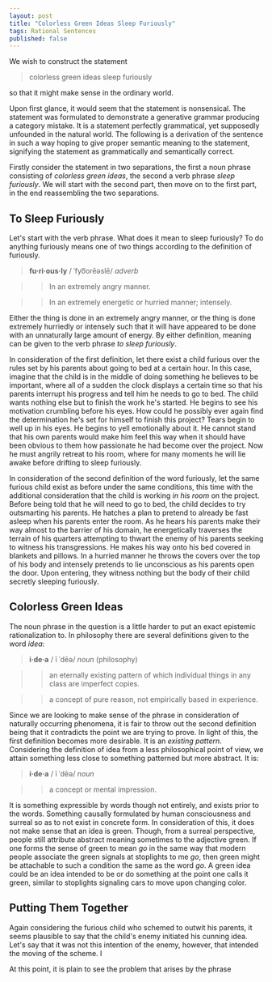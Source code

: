 ```yaml
---
layout: post
title: "Colorless Green Ideas Sleep Furiously"
tags: Rational Sentences
published: false
---
```


We wish to construct the statement

> colorless green ideas sleep furiously

so that it might make sense in the ordinary world.

Upon first glance, it would seem that the statement is nonsensical. The
statement was formulated to demonstrate a generative grammar producing a
category mistake. It is a statement perfectly grammatical, yet supposedly
unfounded in the natural world. The following is a derivation of the sentence in
such a way hoping to give proper semantic meaning to the statement, signifying
the statement as grammatically and semantically correct.

Firstly consider the statement in two separations, the first a noun phrase
consisting of _colorless green ideas_, the second a verb phrase _sleep
furiously_. We will start with the second part, then move on to the first part,
in the end reassembling the two separations.

To Sleep Furiously
------------------

Let's start with the verb phrase. What does it mean to sleep furiously? To do
anything furiously means one of two things according to the definition of
furiously.

> <span class="ipa">__fu·ri·ous·ly__ / ˈfyo͞orēəslē/ _adverb_</span>

> > In an extremely angry manner.

> > In an extremely energetic or hurried manner; intensely.

Either the thing is done in an extremely angry manner, or the thing is done
extremely hurriedly or intensely such that it will have appeared to be done with
an unnaturally large amount of energy. By either definition, meaning can be
given to the verb phrase _to sleep furiously_.

In consideration of the first definition, let there exist a child furious over
the rules set by his parents about going to bed at a certain hour. In this case,
imagine that the child is in the middle of doing something he believes to be
important, where all of a sudden the clock displays a certain time so that his
parents interrupt his progress and tell him he needs to go to bed. The child
wants nothing else but to finish the work he's started. He begins to see his
motivation crumbling before his eyes. How could he possibly ever again find the
determination he's set for himself to finish this project? Tears begin to well
up in his eyes. He begins to yell emotionally about it. He cannot stand that his
own parents would make him feel this way when it should have been obvious to
them how passionate he had become over the project. Now he must angrily retreat
to his room, where for many moments he will lie awake before drifting to sleep
furiously.

In consideration of the second definition of the word furiously, let the same
furious child exist as before under the same conditions, this time with the
additional consideration that the child is working _in his room_ on the project.
Before being told that he will need to go to bed, the child decides to try
outsmarting his parents. He hatches a plan to pretend to already be fast asleep
when his parents enter the room. As he hears his parents make their way almost
to the barrier of his domain, he energetically traverses the terrain of his
quarters attempting to thwart the enemy of his parents seeking to witness his
transgressions. He makes his way onto his bed covered in blankets and pillows.
In a hurried manner he throws the covers over the top of his body and intensely
pretends to lie unconscious as his parents open the door. Upon entering, they
witness nothing but the body of their child secretly sleeping furiously.

Colorless Green Ideas
---------------------

The noun phrase in the question is a little harder to put an exact epistemic
rationalization to. In philosophy there are several definitions given to the
word _idea_:

> <span class="ipa">__i·de·a__ / ī ˈdēə/ _noun_ (philosophy)</span>

> > an eternally existing pattern of which individual things in any class are
> imperfect copies.

> > a concept of pure reason, not empirically based in experience.

Since we are looking to make sense of the phrase in consideration of naturally
occurring phenomena, it is fair to throw out the second definition being that it
contradicts the point we are trying to prove. In light of this, the first
definition becomes more desirable. It is an _existing pattern_. Considering the
definition of idea from a less philosophical point of view, we attain something
less close to something patterned but more abstract. It is:

> <span class="ipa">__i·de·a__ / ī ˈdēə/ _noun_</span>

> > a concept or mental impression.

It is something expressible by words though not entirely, and exists prior to
the words. Something causally formulated by human consciousness and surreal so
as to not exist in concrete form. In consideration of this, it does not make
sense that an idea is green. Though, from a surreal perspective, people still
attribute abstract meaning sometimes to the adjective green. If one forms the
sense of green to mean _go_ in the same way that modern people associate the
green signals at stoplights to me _go_, then green might be attachable to such a
condition the same as the word _go_. A green idea could be an idea intended to
be or do something at the point one calls it green, similar to stoplights
signaling cars to move upon changing color.

Putting Them Together
---------------------

Again considering the furious child who schemed to outwit his parents, it seems
plausible to say that the child's enemy initiated his cunning idea. Let's say
that it was not this intention of the enemy, however, that intended the moving
of the scheme. I

At this point, it is plain to see the problem that arises by the phrase
